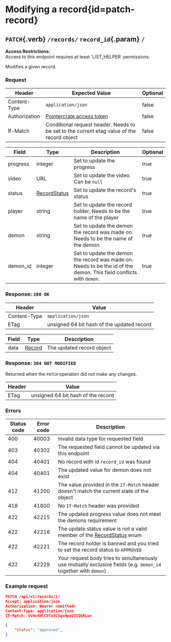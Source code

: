 <div class='panel fade js-scroll-anim' data-anim='fade'>

# Modifying a record{id=patch-record}

## `PATCH`{.verb} `/records/` `record_id`{.param} `/`

<div class='info-yellow'>
<b>Access Restrictions:</b><br>
Access to this endpoint requires at least `LIST_HELPER` permissions.
</div>

Modifies a given record.

### Request

| Header        | Expected Value                                                                             | Optional |
| ------------- | ------------------------------------------------------------------------------------------ | -------- |
| Content-Type  | `application/json`                                                                         | false    |
| Authorization | [Pointercrate access token](/documentation/#access-tokens)                                 | false    |
| If-Match      | Conditional request header. Needs to be set to the current etag value of the record object | false    |

| Field    | Type                           | Description                                                                       | Optional |
| -------- | ------------------------------ | --------------------------------------------------------------------------------- | -------- |
| progress | integer                        | Set to update the progress                                                        | true     |
| video    | URL                            | Set to update the video. Can be `null`                                            | true     |
| status   | [RecordStatus](#record-status) | Set to update the record's status                                                 | true     |
| player   | string                         | Set to update the record holder. Needs to be the name of the player               | true     |
| demon    | string                         | Set to update the demon the record was made on. Needs to be the name of the demon | true     |
| demon_id | integer                        | Set to update the demon the record was made on. Needs to be the id of the demon. This field conflicts with `demon`. | true     |

### Response: `200 OK`

| Header       | Value                                      |
| ------------ | ------------------------------------------ |
| Content-Type | `application/json`                         |
| ETag         | unsigned 64 bit hash of the updated record |

| Field | Type                                     | Description               |
| ----- | ---------------------------------------- | ------------------------- |
| data  | [Record](/documentation/objects/#record) | The updated record object |

### Response: `304 NOT MODIFIED`

Returned when the `PATCH` operation did not make any changes.

| Header | Value                              |
| ------ | ---------------------------------- |
| ETag   | unsigned 64 bit hash of the record |

### Errors

| Status code | Error code | Description                                                                                                     |
| ----------- | ---------- | --------------------------------------------------------------------------------------------------------------- |
| 400         | 40003      | Invalid data type for requested field                                                                           |
| 403         | 40302      | The requested field cannot be updated via this endpoint                                                         |
| 404         | 40401      | No record with id `record_id` was found                                                                         |
| 404         | 40401      | The updated value for demon does not exist                                                                      |
| 412         | 41200      | The value provided in the `If-Match` header doesn't match the current state of the object                       |
| 418         | 41800      | No `If-Match` header was provided                                                                               |
| 422         | 42215      | The updated progress value does not meet the demons requirement                                                 |
| 422         | 42216      | The update status value is not a valid member of the [RecordStatus](/documentation/objects/#record-status) enum |
| 422         | 42221      | The record holder is banned and you tried to set the record status to `APPROVED`                                |
| 422         | 42229      | Your request body tries to simultaneously use mutually exclusive fields (e.g. `demon_id` together with `demon`) |

### Example request

```json
PATCH /api/v1/records/2/
Accept: application/json
Authorization: Bearer <omitted>
Content-Type: application/json
If-Match: VV4v4HlCVToXCSqxdpaV3IQGRLw=

{
    "status": "approved",
}
```

</div>
